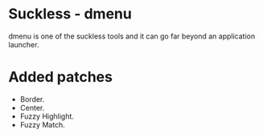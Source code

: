 # Suckless - dmenu

dmenu is one of the suckless tools and it can go far beyond an application launcher.

# Added patches
- Border.
- Center.
- Fuzzy Highlight.
- Fuzzy Match.
